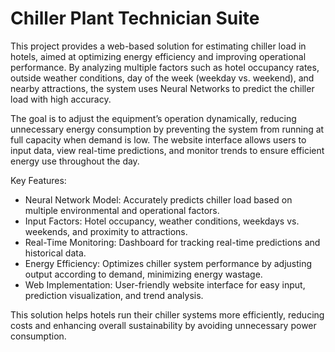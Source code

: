 # Chiller Plant Technician Suite

This project provides a web-based solution for estimating chiller load in hotels, aimed at optimizing energy efficiency and improving operational performance. By analyzing multiple factors such as hotel occupancy rates, outside weather conditions, day of the week (weekday vs. weekend), and nearby attractions, the system uses Neural Networks to predict the chiller load with high accuracy.

The goal is to adjust the equipment’s operation dynamically, reducing unnecessary energy consumption by preventing the system from running at full capacity when demand is low. The website interface allows users to input data, view real-time predictions, and monitor trends to ensure efficient energy use throughout the day.

Key Features:
- Neural Network Model: Accurately predicts chiller load based on multiple environmental and operational factors.
- Input Factors: Hotel occupancy, weather conditions, weekdays vs. weekends, and proximity to attractions.
- Real-Time Monitoring: Dashboard for tracking real-time predictions and historical data.
- Energy Efficiency: Optimizes chiller system performance by adjusting output according to demand, minimizing energy wastage.
- Web Implementation: User-friendly website interface for easy input, prediction visualization, and trend analysis.

This solution helps hotels run their chiller systems more efficiently, reducing costs and enhancing overall sustainability by avoiding unnecessary power consumption.

